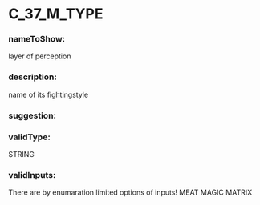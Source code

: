 

# C_37_M_TYPE



  


### nameToShow:
  
layer of perception  


### description:
  
name of its fightingstyle  


### suggestion:
  
  


### validType:
  
STRING  


### validInputs:
  
There are by enumaration limited options of inputs!
MEAT
MAGIC
MATRIX

